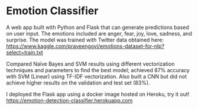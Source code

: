 # Emotion Classifier

A web app built with Python and Flask that can generate predictions based on user input. The emotions included are anger, fear, joy, love, sadness, and surprise. The model was trained with Twitter data obtained here:
https://www.kaggle.com/praveengovi/emotions-dataset-for-nlp?select=train.txt

Compared Naïve Bayes and SVM results using different vectorization techniques and parameters to find the best model; achieved 87% accuracy with SVM (Linear) using TF-IDF vectorization. Also built a CNN but did not achieve higher results on the validation and test set (83%).

I deployed the Flask app using a docker image hosted on Heroku, try it out!
https://emotion-detection-classifier.herokuapp.com
